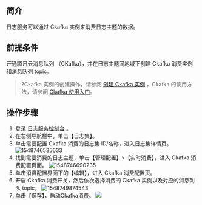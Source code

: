 ## 简介
日志服务可以通过 Ckafka 实例来消费日志主题的数据。

## 前提条件

开通腾讯云消息队列 （CKafka），并在日志主题同地域下创建 Ckafka 消费实例和消息队列 topic。

>?Ckafka 实例的创建操作，请参阅 [创建 Ckafka 实例](https://console.cloud.tencent.com/ckafka?rid=1) ，Ckafka 的使用方法，请参阅 [Ckafka 使用入门](https://cloud.tencent.com/document/product/597/10112)。

## 操作步骤

1. 登录 [日志服务控制台](https://console.cloud.tencent.com/cls) 。
2. 在左侧导航栏中，单击【日志集】。
3. 单击需要配置 Ckafka 消费的日志集 ID/名称，进入日志集详情页。
![1548746535633](https://main.qcloudimg.com/raw/cd408b19a8e9d25d199bb74c8057f676.png)
4. 找到需要消费的日志主题，单击【管理配置】>【实时消费】，进入 Ckafka 消费配置页面。
![1548746690235](https://main.qcloudimg.com/raw/40ca76883a1b20b36f6a6846c52ab3ea.png)
5. 单击消费配置界面下的【编辑】，进入 Ckafka 消费配置页。
6. 开启 Ckafka 消费开关，然后依次选择消费的 Ckafka 实例以及对应的消息列队 topic。
![1548749874543](https://main.qcloudimg.com/raw/b3be3665e60b1320d0cc23234871dec8.png)
7. 单击【保存】，启动Ckafka消费。
![](https://main.qcloudimg.com/raw/b4d657db8e150c486778bd82807f5bba.png)





